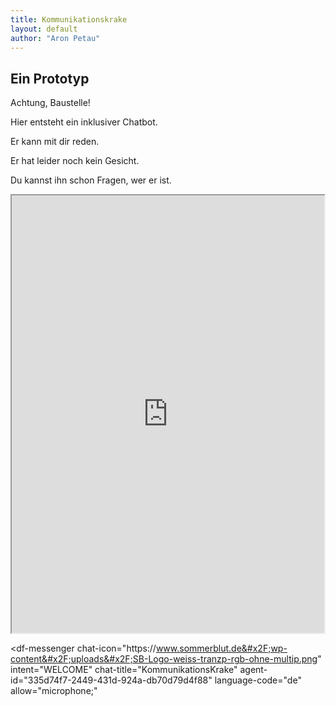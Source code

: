 ```yaml
---
title: Kommunikationskrake
layout: default
author: "Aron Petau"
---
```

## Ein Prototyp

Achtung, Baustelle!

Hier entsteht ein inklusiver Chatbot.

Er kann mit dir reden.

Er hat leider noch kein Gesicht.

Du kannst ihn schon Fragen, wer er ist.


<meta name="viewport" content="width-device-width, initial-scale=1">
<style>
  df-messenger {
   --df-messenger-bot-message: blue;
   --df-messenger-button-titlebar-color: pink;
   --df-messenger-chat-background-color: #fafafa;
   --df-messenger-font-color: white;
   --df-messenger-send-icon: pink;
   --df-messenger-user-message: orange;
  }
</style>

<iframe
    allow="microphone;"
    width="500"
    height="700"
    src="https://console.dialogflow.com/api-client/demo/embedded/335d74f7-2449-431d-924a-db70d79d4f88">
</iframe>

<script src="https://www.gstatic.com/dialogflow-console/fast/messenger/bootstrap.js?v=1"></script>
<df-messenger
  chat-icon="https:&#x2F;&#x2F;www.sommerblut.de&#x2F;wp-content&#x2F;uploads&#x2F;SB-Logo-weiss-tranzp-rgb-ohne-multip.png"
  intent="WELCOME"
  chat-title="KommunikationsKrake"
  agent-id="335d74f7-2449-431d-924a-db70d79d4f88"
  language-code="de"
  allow="microphone;"
></df-messenger>
